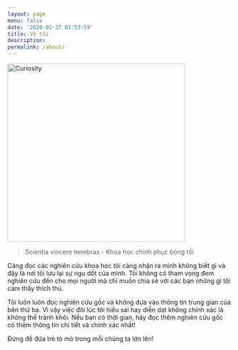 ```yaml
---
layout: page
menu: false
date: '2020-02-27 01:53:59'
title: Về tôi
description: 
permalink: /about/
---
```


<img class="img-rounded" src="https://images.unsplash.com/photo-1466111015920-82c8b3e3e43c?ixlib=rb-4.0.3&ixid=MnwxMjA3fDB8MHxwaG90by1wYWdlfHx8fGVufDB8fHx8&auto=format&fit=crop&w=1169&q=80" alt="Curiosity" width="400">

>Scientia vincere tenebras - Khoa học chinh phục bóng tối


Càng đọc các nghiên cứu khoa học tôi càng nhận ra mình không biết gì và đây là nơi tôi lưu lại sự ngu dốt của mình. Tôi không có tham vọng đem nghiên cứu đến cho mọi người mà chỉ muốn chia sẻ với các bạn những gì tôi cảm thấy thích thú.

Tôi luôn luôn đọc nghiên cứu gốc và không dựa vào thông tin trung gian của bên thứ ba. Vì vậy việc đôi lúc tôi hiểu sai hay diễn dạt không chính xác là không thể tránh khỏi. Nếu bạn có thời gian, hãy đọc thêm nghiên cứu gốc có thêm thông tin chi tiết và chính xác nhất!

Đừng để đứa trẻ tò mò trong mỗi chúng ta lớn lên!

